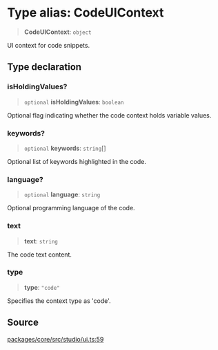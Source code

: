 # Type alias: CodeUIContext

> **CodeUIContext**: `object`

UI context for code snippets.

## Type declaration

### isHoldingValues?

> `optional` **isHoldingValues**: `boolean`

Optional flag indicating whether the code context holds variable values.

### keywords?

> `optional` **keywords**: `string`[]

Optional list of keywords highlighted in the code.

### language?

> `optional` **language**: `string`

Optional programming language of the code.

### text

> **text**: `string`

The code text content.

### type

> **type**: `"code"`

Specifies the context type as 'code'.

## Source

[packages/core/src/studio/ui.ts:59](https://github.com/VictorS67/encre/blob/c09849eb59af073bf23be826a912f2ba4f635f93/packages/core/src/studio/ui.ts#L59)
